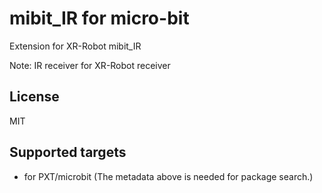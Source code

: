  # mibit_IR for micro-bit

Extension for XR-Robot mibit_IR

Note: IR receiver for XR-Robot receiver

## License

MIT

## Supported targets

* for PXT/microbit
(The metadata above is needed for package search.)
